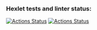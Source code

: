 ### Hexlet tests and linter status:
[![Actions Status](https://github.com/ayankz/backend-project-lvl2/workflows/hexlet-check/badge.svg)](https://github.com/ayankz/backend-project-lvl2/actions)
[![Actions Status](https://github.com/ayankz/backend-project-lvl2/workflows/build/badge.svg)](https://github.com/ayankz/backend-project-lvl2/actions)